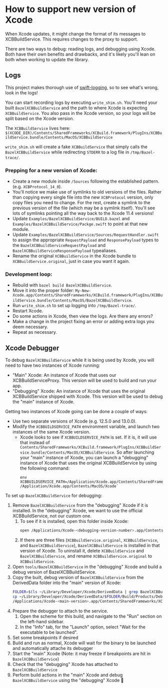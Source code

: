 # How to support new version of Xcode

When Xcode updates, it might change the format of its messages to XCBBuildService. This requires changes to the proxy to support.

There are two ways to debug: reading logs, and debugging using Xcode. Both have their own benefits and drawbacks, and it's likely you'll lean on both when working to update the library.

## Logs

This project makes thorough use of [swift-logging](https://github.com/apple/swift-log), so to see what's wrong, look in the logs!

You can start recording logs by executing `write_shim.sh`. You'll need your built `BazelXCBBuildService` and the path to where Xcode is expecting `XCBBuildService`. You also pass in the Xcode version, so your logs will be split based on the Xcode version.

The `XCBBuildService` lives here: `$(XCODE_DIR)/Contents/SharedFrameworks/XCBuild.framework/PlugIns/XCBBuildService.bundle/Contents/MacOS/XCBBuildService`

`write_shim.sh` will create a fake `XCBBuildService` that simply calls the `BazelXCBBuildService` while redirecting `STDERR` to a log file in `/tmp/Bazel-trace/`.

### Prepping for a new version of Xcode:

* Create a new module inside `/Sources` following the established pattern. (e.g. `XCBProtocol_14_0`).
* You'll notice we make use of symlinks to old versions of the files. Rather than copying every single file into the new `XCBProtocol` version, only copy files you need to change. For the rest, create a symlink to the previous version of the file (which may be a symlink itself). You'll see lots of symlinks pointing all the way back to the Xcode 11.4 versions!
* Update `Examples/BazelXCBBuildService/BUILD.bazel` and `Examples/BazelXCBBuildService/Packge.swift` to point at that new module.
* Update `Examples/BazelXCBBuildService/Sources/RequestHandler.swift` to assign the appropriate `RequestPayload` and `ResponsePayload` types to the `BazelXCBBuildServiceRequestPayload` and `BazelXCBBuildServiceResponsePayload` typealiases.
* Rename the original `XCBBuildService` in the Xcode bundle to `XCBBuildService.original`, just in case you want it again.

### Development loop:

* Rebuild with `bazel build BazelXCBBuildService`.
* Move it into the proper folder: `My-New-Xcode.app/Contents/SharedFrameworks/XCBuild.framework/PlugIns/XCBBuildService.bundle/Contents/MacOS/BazelXCBBuildService`.
* Run `write_shim.sh` to set up logging into `/tmp/Bazel-trace/`.
* Restart Xcode.
* Do some actions in Xcode, then view the logs. Are there any errors?
* Make a change in the project fixing an error or adding extra logs you deem necessary.
* Repeat as necessary.

## Xcode Debugger

To debug `BazelXCBBuildService` while it is being used by Xcode, you will need to have two instances of Xcode running:

- "Main" Xcode: An instance of Xcode that uses our XCBBuildServiceProxy. This version will be used to build and run your app.
- "Debugging" Xcode: An instance of Xcode that uses the original XCBBuildService shipped with Xcode. This version will be used to debug the "main" instance of Xcode.

Getting two instances of Xcode going can be done a couple of ways:

- Use two separate versions of Xcode (e.g. 12.5.0 and 13.0.0).
- Modify the `XCBBUILDSERVICE_PATH` environment variable, and launch two instances of the same Xcode version.
	- Xcode looks to see if `XCBBUILDSERVICE_PATH` is set. If it is, it will use that instead of `Contents/SharedFrameworks/XCBuild.framework/PlugIns/XCBBuildService.bundle/Contents/MacOS/XCBBuildService`. So after launching your "main" instance of Xcode, you can launch a "debugging" instance of Xcode that uses the original XCBBuildService by using the following command:
		```shell
		env XCBBUILDSERVICE_PATH=/Application/Xcode.app/Contents/SharedFrameworks/XCBuild.framework/PlugIns/XCBBuildService.bundle/Contents/MacOS/XCBBuildService.original /Application/Xcode.app/Contents/MacOS/Xcode`
		```

To set up `BazelXCBBuildService` for debugging:

1. Remove `BazelXCBBuildService` from the "debugging" Xcode if it is installed. In the "debugging" Xcode, we want to use the official XCBBuildService, not our custom one.
	1. To see if it is installed, open this folder inside Xcode:
		```sh
		open /Applications/Xcode-<debugging-version-number>.app/Contents/SharedFrameworks/XCBuild.framework/PlugIns/XCBBuildService.bundle/Contents/MacOS/
		```
	1. If there are three files (`XCBBuildService.original`, `XCBBuildService`, and `BazelXCBBuildService`), `BazelXCBBuildService` is installed in that version of Xcode. To uninstall it, delete `XCBBuildService` and `BazelXCBBuildService`, and rename `XCBBuildService.original` to `XCBBuildService`.
1. Open `tools/BazelXCBBuildService` in the "debugging" Xcode and build a debug version of BazelXCBBuildService.
1. Copy the built, debug version of `BazelXCBBuildService` from the DerivedData folder into the "main" version of Xcode:
	```sh
	FOLDER=$(ls ~/Library/Developer/Xcode/DerivedData | grep BazelXCBBuildService)
	cp ~/Library/Developer/Xcode/DerivedData/$FOLDER/Build/Products/Debug/BazelXCBBuildService \
	/Applications/Xcode-<main-version>.app/Contents/SharedFrameworks/XCBuild.framework/PlugIns/XCBBuildService.bundle/Contents/MacOS/
	```
1. Prepare the debugger to attach to the service.
	1. Open the scheme for this build, and navigate to the "Run" section on the left-hand sidebar.
	1. In the "Info" tab, for the "Launch" option, select "Wait for the executable to be launched".
1. Set some breakpoints if desired
1. Build and run as normal, Xcode will wait for the binary to be launched and automatically attache its debugger
1. Start the "main" Xcode (Note: it may freeze if breakpoints are hit in `BazelXCBBuildService`)
1. Check that the "debugging" Xcode has attached to `BazelXCBBuildService`
1. Perform build actions in the "main" Xcode and debug `BazelXCBBuildService` using the "debugging" Xcode 🎉
